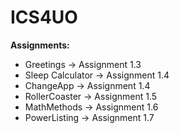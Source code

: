 # ICS4UO
**Assignments:**

 - Greetings -> Assignment 1.3
 - Sleep Calculator -> Assignment 1.4
 - ChangeApp -> Assignment 1.4
 - RollerCoaster -> Assignment 1.5
 - MathMethods -> Assignment 1.6
 - PowerListing -> Assignment 1.7